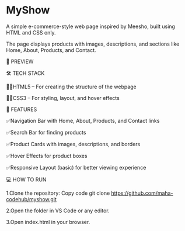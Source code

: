 # MyShow
A simple e-commerce-style web page inspired by Meesho, built using HTML and CSS only.

The page displays products with images, descriptions, and sections like Home, About, Products, and Contact.

📸 PREVIEW 

🛠 TECH STACK 

👩‍💻HTML5 – For creating the structure of the webpage

👨‍💻CSS3 – For styling, layout, and hover effects

🚀 FEATURES 

✅️Navigation Bar with Home, About, Products, and Contact links

✅️Search Bar for finding products

✅️Product Cards with images, descriptions, and borders

✅️Hover Effects for product boxes

✅️Responsive Layout (basic) for better viewing experience


💻 HOW TO RUN


1.Clone the repository:
Copy code
git clone https://github.com/maha-codehub/myshow.git


2.Open the folder in VS Code or any editor.

3.Open index.html in your browser.














